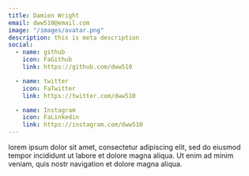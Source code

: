 ```yaml
---
title: Damien Wright
email: dww510@email.com
image: "/images/avatar.png"
description: this is meta description
social:
  - name: github
    icon: FaGithub
    link: https://github.com/dww510

  - name: twitter
    icon: FaTwitter
    link: https://twitter.com/dww510

  - name: Instagram
    icon: FaLinkedin
    link: https://instagram.com/dww510
---
```


lorem ipsum dolor sit amet, consectetur adipiscing elit, sed do eiusmod tempor incididunt ut labore et dolore magna aliqua. Ut enim ad minim veniam, quis nostr navigation et dolore magna aliqua.
